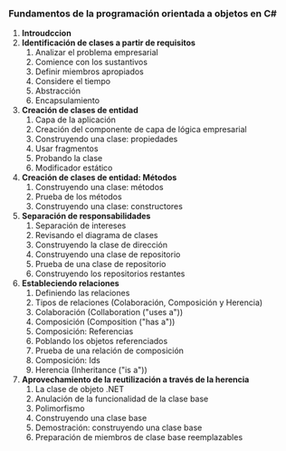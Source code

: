 ### Fundamentos de la programación orientada a objetos en C#

1. **Introudccion**
2. **Identificación de clases a partir de requisitos**
    1. Analizar el problema empresarial
    2. Comience con los sustantivos
    3. Definir miembros apropiados
    4. Considere el tiempo
    5. Abstracción
    6. Encapsulamiento
3. **Creación de clases de entidad**
    1. Capa de la aplicación
    2. Creación del componente de capa de lógica empresarial
    3. Construyendo una clase: propiedades
    4. Usar fragmentos
    5. Probando la clase
    6. Modificador estático
4. **Creación de clases de entidad: Métodos**
    1. Construyendo una clase: métodos
    2. Prueba de los métodos
    3. Construyendo una clase: constructores
5. **Separación de responsabilidades**
    1. Separación de intereses
    2. Revisando el diagrama de clases
    3. Construyendo la clase de dirección
    4. Construyendo una clase de repositorio
    5. Prueba de una clase de repositorio
    6. Construyendo los repositorios restantes
6. **Estableciendo relaciones**
    1. Definiendo las relaciones
    2. Tipos de relaciones (Colaboración, Composición y Herencia)
    3. Colaboración (Collaboration ("uses a"))
    4. Composición (Composition ("has a"))
    5. Composición: Referencias
    6. Poblando los objetos referenciados
    7. Prueba de una relación de composición
    8. Composición: Ids
    9. Herencia (Inheritance ("is a"))
7. **Aprovechamiento de la reutilización a través de la herencia**
    1. La clase de objeto .NET
    2. Anulación de la funcionalidad de la clase base
    3. Polimorfismo
    4. Construyendo una clase base
    5. Demostración: construyendo una clase base
    6. Preparación de miembros de clase base reemplazables
